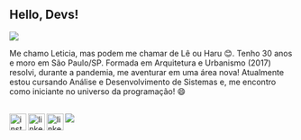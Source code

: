 ## Hello, Devs!
<img src="https://user-images.githubusercontent.com/80927546/172963103-f46bc4b4-7f47-4187-9e75-4d2a65abd78c.gif">

Me chamo Leticia, mas podem me chamar de Lê ou Haru 😊. Tenho 30 anos e moro em São Paulo/SP.
Formada em Arquitetura e Urbanismo (2017) resolvi, durante a pandemia, me aventurar em uma área nova! Atualmente estou cursando Análise e Desenvolvimento de Sistemas e, me encontro como iniciante no universo da programação! 😄
</br>
</br>

<a href="https://instagram.com/le.uemura" rel="nofollow">
  <img align="left" width="30px" src="https://user-images.githubusercontent.com/80927546/166112592-78c04149-5cc6-4267-b326-8f1de25e225f.png" alt="instagram" style="max-width: 100%;">
</a>
<a href="https://www.linkedin.com/in/leticiauemura/" rel="nofollow">
  <img align="left" width="30px" src="https://user-images.githubusercontent.com/80927546/166111548-e138199c-d39d-441e-b1e4-147cb2e70d0a.png" alt="linkedin" style="max-width: 100%;">
</a>
<a href="mailto:leticia.uemura@outlook.com">
  <img align="left" width="30px" src="https://user-images.githubusercontent.com/80927546/166112447-56ce50d0-4c74-4ead-9ff0-5f760b213035.png" alt="linkedin" style="max-width: 100%;">
</a>

[![](https://visitcount.itsvg.in/api?id=leticiaharumi&icon=7&color=5)](https://visitcount.itsvg.in)
